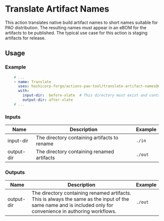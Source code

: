 # Translate Artifact Names

This action translates native build artifact names to short names suitable for PAO distribution.
The resulting names must appear in an eBOM for the artifacts to be published.
The typical use case for this action is staging artifacts for release.

## Usage

### Example

```yaml
    # ...
    - name: Translate
      uses: hashicorp-forge/actions-pao-tool/translate-artifact-names@main
      with:
        input-dir:  before-xlate  # This directory must exist and contain the artifacts.
        output-dir: after-xlate
    # ...
```

### Inputs

| Name | Description | Example |
| - | - | - |
| input-dir | The directory containing artifacts to rename | `./in` |
| output-dir | The directory containing renamed artifacts | `./out` |

### Outputs

| Name | Description | Example |
| - | - | - |
| output-dir | The directory containing renamed artifacts.  This is always the same as the input of the same name and is included only for convenience in authoring workflows. | `./out` |
